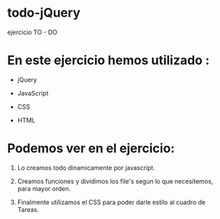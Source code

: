 # todo-jQuery
ejercicio TO - DO

# En este ejercicio hemos utilizado :

- jQuery

- JavaScript

- CSS

- HTML


# Podemos ver en el ejercicio:

1. Lo creamos todo dinamicamente por javascript.

2. Creamos funciones y dividimos los file's segun lo que necesitemos, para mayor orden.

3. Finalmente utilizamos el CSS para poder darle estilo al cuadro de Tareas.
